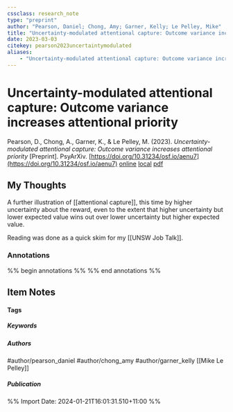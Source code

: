 ```yaml
---
cssclass: research_note
type: "preprint"
author: "Pearson, Daniel; Chong, Amy; Garner, Kelly; Le Pelley, Mike"
title: "Uncertainty-modulated attentional capture: Outcome variance increases attentional priority"
date: 2023-03-03
citekey: pearson2023uncertaintymodulated
aliases: 
    - "Uncertainty-modulated attentional capture: Outcome variance increases attentional priority"
---
```


# Uncertainty-modulated attentional capture: Outcome variance increases attentional priority

Pearson, D., Chong, A., Garner, K., & Le Pelley, M. (2023). _Uncertainty-modulated attentional capture: Outcome variance increases attentional priority_ [Preprint]. PsyArXiv. [https://doi.org/10.31234/osf.io/aenu7](https://doi.org/10.31234/osf.io/aenu7)
[online](http://zotero.org/users/local/kZl3QdXV/items/IDF5U7VJ) [local](zotero://select/library/items/IDF5U7VJ) [pdf](file:///home/gjc216/Zotero/storage/ECSUS7NQ/Pearson%20et%20al.%20-%202023%20-%20Uncertainty-modulated%20attentional%20capture%20Outcome.pdf)
 


## My Thoughts

A further illustration of [[attentional capture]], this time by higher uncertainty about the reward, even to the extent that higher uncertainty but lower expected value wins out over lower uncertainty but higher expected value.

Reading was done as a quick skim for my [[UNSW Job Talk]].
 
### Annotations

%% begin annotations %%
%% end annotations %%

## Item Notes

#### Tags

##### Keywords



##### Authors

#author/pearson_daniel #author/chong_amy #author/garner_kelly [[Mike Le Pelley]]

##### Publication




%% Import Date: 2024-01-21T16:01:31.510+11:00 %%
